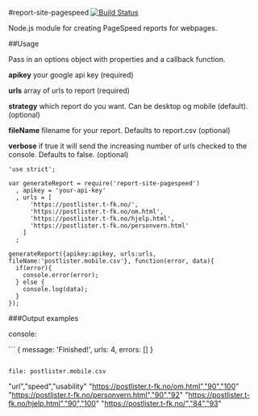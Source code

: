 #report-site-pagespeed [![Build Status](https://travis-ci.org/telemark/report-site-pagespeed.svg?branch=master)](https://travis-ci.org/telemark/report-site-pagespeed)

Node.js module for creating PageSpeed reports for webpages.

##Usage

Pass in an options object with properties and a callback function.

**apikey** your google api key (required)

**urls** array of urls to report (required)

**strategy** which report do you want. Can be desktop og mobile (default). (optional)

**fileName** filename for your report. Defaults to report.csv (optional)

**verbose** if true it will send the increasing number of urls checked to the console. Defaults to false. (optional)



```
'use strict';

var generateReport = require('report-site-pagespeed')
  , apikey = 'your-api-key'
  , urls = [
      'https://postlister.t-fk.no/',
      'https://postlister.t-fk.no/om.html',
      'https://postlister.t-fk.no/hjelp.html',
      'https://postlister.t-fk.no/personvern.html'
    ]
  ;

generateReport({apikey:apikey, urls:urls, fileName:'postlister.mobile.csv'}, function(error, data){
  if(error){
    console.error(error);
  } else {
    console.log(data);
  }
});
```

###Output examples

console:

´´´
{ message: 'Finished!', urls: 4, errors: [] }
```

file: postlister.mobile.csv

```
"url","speed","usability"
"https://postlister.t-fk.no/om.html","90","100"
"https://postlister.t-fk.no/personvern.html","90","92"
"https://postlister.t-fk.no/hjelp.html","90","100"
"https://postlister.t-fk.no/","84","93"
```